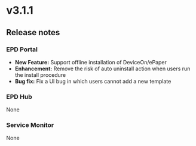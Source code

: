 # v3.1.1

## Release notes

### EPD Portal

* **New Feature:** Support offline installation of DeviceOn/ePaper
* **Enhancement:** Remove the risk of auto uninstall action when users run the install procedure
* **Bug fix:** Fix a UI bug in which users cannot add a new template

### EPD Hub

None

### Service Monitor

None
